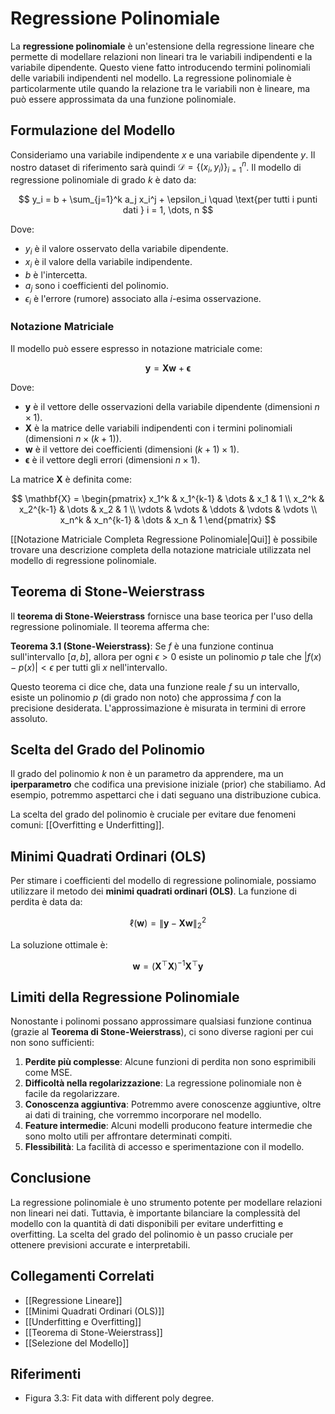 # **Regressione Polinomiale**

La **regressione polinomiale** è un'estensione della regressione lineare che permette di modellare relazioni non lineari tra le variabili indipendenti e la variabile dipendente. Questo viene fatto introducendo termini polinomiali delle variabili indipendenti nel modello. La regressione polinomiale è particolarmente utile quando la relazione tra le variabili non è lineare, ma può essere approssimata da una funzione polinomiale.

## **Formulazione del Modello**

Consideriamo una variabile indipendente $x$ e una variabile dipendente $y$. Il nostro dataset di riferimento sarà quindi $\mathcal{D} = \{(x_i, y_i)\}_{i=1}^n$. Il modello di regressione polinomiale di grado $k$ è dato da:

$$
y_i = b + \sum_{j=1}^k a_j x_i^j + \epsilon_i \quad \text{per tutti i punti dati } i = 1, \dots, n
$$

Dove:
- $y_i$ è il valore osservato della variabile dipendente.
- $x_i$ è il valore della variabile indipendente.
- $b$ è l'intercetta.
- $a_j$ sono i coefficienti del polinomio.
- $\epsilon_i$ è l'errore (rumore) associato alla $i$-esima osservazione.

### **Notazione Matriciale**

Il modello può essere espresso in notazione matriciale come:

$$
\mathbf{y} = \mathbf{X} \mathbf w + \boldsymbol{\epsilon}
$$

Dove:
- $\mathbf{y}$ è il vettore delle osservazioni della variabile dipendente (dimensioni $n \times 1$).
- $\mathbf{X}$ è la matrice delle variabili indipendenti con i termini polinomiali (dimensioni $n \times (k+1)$).
- $\mathbf w$ è il vettore dei coefficienti (dimensioni $(k+1) \times 1$).
- $\boldsymbol{\epsilon}$ è il vettore degli errori (dimensioni $n \times 1$).

La matrice $\mathbf{X}$ è definita come:

$$
\mathbf{X} = \begin{pmatrix}
x_1^k & x_1^{k-1} & \dots & x_1 & 1 \\
x_2^k & x_2^{k-1} & \dots & x_2 & 1 \\
\vdots & \vdots & \ddots & \vdots & \vdots \\
x_n^k & x_n^{k-1} & \dots & x_n & 1
\end{pmatrix}
$$

[[Notazione Matriciale Completa Regressione Polinomiale|Qui]] è possibile trovare una descrizione completa della notazione matriciale utilizzata nel modello di regressione polinomiale.

## **Teorema di Stone-Weierstrass**

Il **teorema di Stone-Weierstrass** fornisce una base teorica per l'uso della regressione polinomiale. Il teorema afferma che:

**Teorema 3.1 (Stone-Weierstrass)**: Se $f$ è una funzione continua sull'intervallo $[a, b]$, allora per ogni $\epsilon > 0$ esiste un polinomio $p$ tale che $|f(x) - p(x)| < \epsilon$ per tutti gli $x$ nell'intervallo.

Questo teorema ci dice che, data una funzione reale $f$ su un intervallo, esiste un polinomio $p$ (di grado non noto) che approssima $f$ con la precisione desiderata. L'approssimazione è misurata in termini di errore assoluto.

## **Scelta del Grado del Polinomio**

Il grado del polinomio $k$ non è un parametro da apprendere, ma un **iperparametro** che codifica una previsione iniziale (prior) che stabiliamo. Ad esempio, potremmo aspettarci che i dati seguano una distribuzione cubica.

La scelta del grado del polinomio è cruciale per evitare due fenomeni comuni: [[Overfitting e Underfitting]].

## **Minimi Quadrati Ordinari (OLS)**

Per stimare i coefficienti del modello di regressione polinomiale, possiamo utilizzare il metodo dei **minimi quadrati ordinari (OLS)**. La funzione di perdita è data da:

$$
\ell(\mathbf w) = \|\mathbf{y} - \mathbf{X} \mathbf w\|_2^2
$$

La soluzione ottimale è:

$$
\mathbf w = (\mathbf{X}^\top \mathbf{X})^{-1} \mathbf{X}^\top \mathbf{y}
$$

## **Limiti della Regressione Polinomiale**

Nonostante i polinomi possano approssimare qualsiasi funzione continua (grazie al **Teorema di Stone-Weierstrass**), ci sono diverse ragioni per cui non sono sufficienti:

1. **Perdite più complesse**: Alcune funzioni di perdita non sono esprimibili come MSE.
2. **Difficoltà nella regolarizzazione**: La regressione polinomiale non è facile da regolarizzare.
3. **Conoscenza aggiuntiva**: Potremmo avere conoscenze aggiuntive, oltre ai dati di training, che vorremmo incorporare nel modello.
4. **Feature intermedie**: Alcuni modelli producono feature intermedie che sono molto utili per affrontare determinati compiti.
5. **Flessibilità**: La facilità di accesso e sperimentazione con il modello.

## **Conclusione**

La regressione polinomiale è uno strumento potente per modellare relazioni non lineari nei dati. Tuttavia, è importante bilanciare la complessità del modello con la quantità di dati disponibili per evitare underfitting e overfitting. La scelta del grado del polinomio è un passo cruciale per ottenere previsioni accurate e interpretabili.

## **Collegamenti Correlati**
- [[Regressione Lineare]]
- [[Minimi Quadrati Ordinari (OLS)]]
- [[Underfitting e Overfitting]]
- [[Teorema di Stone-Weierstrass]]
- [[Selezione del Modello]]

## **Riferimenti**
- Figura 3.3: Fit data with different poly degree.
